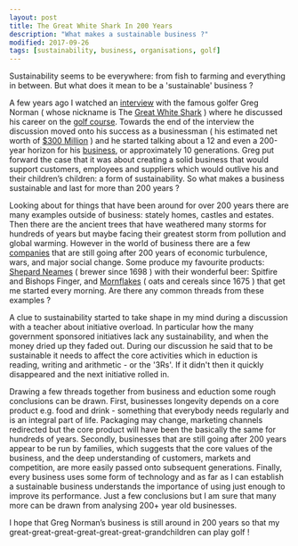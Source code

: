 ```yaml
---
layout: post
title: The Great White Shark In 200 Years
description: "What makes a sustainable business ?"
modified: 2017-09-26
tags: [sustainability, business, organisations, golf]
---
```


<p>
Sustainability seems to be everywhere: from fish to farming and everything in between. But what does it mean to be a 'sustainable' business ?
</p>

A few years ago I watched an
<a href="https://www.youtube.com/watch?v=1ODXzkT7Elc">interview</a>
with the famous golfer Greg Norman ( whose nickname is The <a href="https://en.wikipedia.org/wiki/Greg_Norman">Great White Shark</a> ) where he discussed his career on the [golf course](https://en.wikipedia.org/wiki/Greg_Norman#Great_White_Shark_Enterprises).
Towards the end of the interview the discussion moved onto his success as a businessman ( his estimated net worth of [$300 Million](http://www.therichest.com/celebnetworth/athletes/golfers/greg-norman-net-worth/) ) and he started talking about a 12 and even a 200-year horizon for his
<a href="http://www.shark.com/">business</a>, or approximately 10 generations. Greg put forward the case that it was about creating a solid business that would support customers, employees and suppliers which would outlive his and their children’s children: a form of sustainability. So what makes a business sustainable and last for more than 200 years ?  

Looking about for things that have been around for over 200 years there are many examples outside of business: stately homes, castles and estates.
Then there are the ancient trees that have weathered many storms for hundreds of years but maybe facing their greatest storm from pollution and global warming. However in the world of
business there are a few <a href="https://en.wikipedia.org/wiki/List_of_oldest_companies">companies</a>
that are still going after 200 years of economic turbulence, wars, and major social change. Some produce my favourite products:
[Shepard Neames](https://www.shepherdneame.co.uk/) ( brewer since 1698 ) with their wonderful beer: Spitfire and Bishops Finger, and
[Mornflakes](http://www.mornflake.com/home/) ( oats and cereals since 1675 ) that get me started every morning.  Are there any common threads from these examples ?

A clue to sustainability started to take shape in my mind during a discussion with a teacher about initiative overload. In particular how the many government sponsored initiatives lack any sustainability, and when the money dried up they faded out. During our discussion he said that to be sustainable it needs to affect the core activities which in eduction is reading, writing and arithmetic - or the '3Rs'. If it didn't then it quickly disappeared and the next initiative rolled in.

Drawing a few threads together from business and eduction some rough conclusions can be drawn. First, businesses longevity depends on a core product e.g. food and drink - something that everybody needs regularly and is an integral part of life. Packaging may change, marketing channels redirected but the core product will have been the basically the same for hundreds of years. Secondly, businesses that are still going after 200 years appear to be run by families, which suggests that the core values of the business, and the deep understanding of customers, markets and competition, are more easily passed onto subsequent generations. Finally, every business uses some form of technology and as far as I can establish a sustainable business understands the importance of using just enough to improve its performance. Just a few conclusions but I am sure that many more can be drawn from analysing 200+ year old businesses.

I hope that Greg Norman’s business is still around in 200 years so that my great-great-great-great-great-great-grandchildren can play golf !
